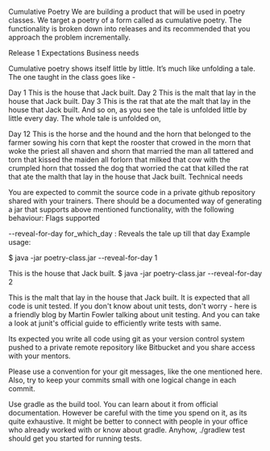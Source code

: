 Cumulative Poetry
We are building a product that will be used in poetry classes. We target a poetry of a form called as cumulative poetry. The functionality is broken down into releases and its recommended that you approach the problem incrementally.

Release 1 Expectations
Business needs

Cumulative poetry shows itself little by little. It’s much like unfolding a tale. The one taught in the class goes like -

Day 1
This is the house that Jack built.
Day 2
This is the malt that lay in
    the house that Jack built.
Day 3
This is the rat that ate
    the malt that lay in
    the house that Jack built.
And so on, as you see the tale is unfolded little by little every day. The whole tale is unfolded on,

Day 12
This is the horse and the hound and the horn that belonged to
    the farmer sowing his corn that kept
    the rooster that crowed in the morn that woke
    the priest all shaven and shorn that married
    the man all tattered and torn that kissed
    the maiden all forlorn that milked 
    that cow with the crumpled horn that tossed
    the dog that worried 
    the cat that killed
    the rat that ate
    the malth that lay in 
    the house that Jack built.
Technical needs

You are expected to commit the source code in a private github repository shared with your trainers.
There should be a documented way of generating a jar that supports above mentioned functionality, with the following behaviour:
Flags supported

--reveal-for-day for_which_day : Reveals the tale up till that day
Example usage:

$ java -jar poetry-class.jar --reveal-for-day 1

This is the house that Jack built.
$ java -jar poetry-class.jar --reveal-for-day 2

This is the malt that lay in
    the house that Jack built.
It is expected that all code is unit tested. If you don't know about unit tests, don't worry - here is a friendly blog by Martin Fowler talking about unit testing. And you can take a look at junit's official guide to efficiently write tests with same.

Its expected you write all code using git as your version control system pushed to a private remote repository like Bitbucket and you share access with your mentors.

Please use a convention for your git messages, like the one mentioned here. Also, try to keep your commits small with one logical change in each commit.

Use gradle as the build tool. You can learn about it from official documentation. However be careful with the time you spend on it, as its quite exhaustive. It might be better to connect with people in your office who already worked with or know about gradle. Anyhow, ./gradlew test should get you started for running tests.